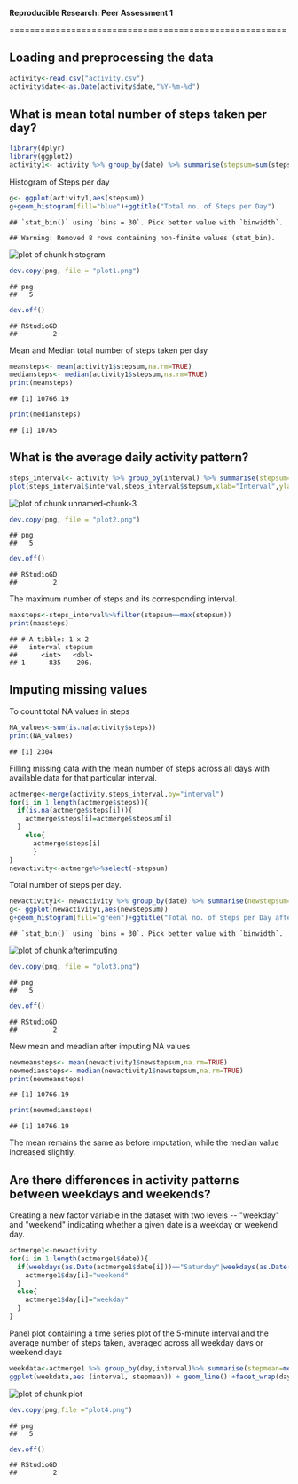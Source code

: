 
**Reproducible Research: Peer Assessment 1**
  
======================================================

## Loading and preprocessing the data

```r
activity<-read.csv("activity.csv")
activity$date<-as.Date(activity$date,"%Y-%m-%d")
```

## What is mean total number of steps taken per day?

```r
library(dplyr)
library(ggplot2)
activity1<- activity %>% group_by(date) %>% summarise(stepsum=sum(steps))
```
Histogram of Steps per day

```r
g<- ggplot(activity1,aes(stepsum))
g+geom_histogram(fill="blue")+ggtitle("Total no. of Steps per Day")
```

```
## `stat_bin()` using `bins = 30`. Pick better value with `binwidth`.
```

```
## Warning: Removed 8 rows containing non-finite values (stat_bin).
```

![plot of chunk histogram](figure/histogram-1.png)

```r
dev.copy(png, file = "plot1.png")
```

```
## png 
##   5
```

```r
dev.off()
```

```
## RStudioGD 
##         2
```
Mean and Median total number of steps taken per day

```r
meansteps<- mean(activity1$stepsum,na.rm=TRUE)
mediansteps<- median(activity1$stepsum,na.rm=TRUE)
print(meansteps)
```

```
## [1] 10766.19
```

```r
print(mediansteps)
```

```
## [1] 10765
```

## What is the average daily activity pattern?

```r
steps_interval<- activity %>% group_by(interval) %>% summarise(stepsum=mean(steps,na.rm=TRUE))
plot(steps_interval$interval,steps_interval$stepsum,xlab="Interval",ylab="Steps",main="Average Daily Activity Pattern",type="l")
```

![plot of chunk unnamed-chunk-3](figure/unnamed-chunk-3-1.png)

```r
dev.copy(png, file = "plot2.png")
```

```
## png 
##   5
```

```r
dev.off()
```

```
## RStudioGD 
##         2
```

The maximum number of steps and its corresponding interval.

```r
maxsteps<-steps_interval%>%filter(stepsum==max(stepsum))
print(maxsteps)
```

```
## # A tibble: 1 x 2
##   interval stepsum
##      <int>   <dbl>
## 1      835    206.
```


## Imputing missing values
To count total NA values in steps

```r
NA_values<-sum(is.na(activity$steps))
print(NA_values)
```

```
## [1] 2304
```
Filling missing data with the mean number of steps across all days with available data for that particular interval.

```r
actmerge<-merge(activity,steps_interval,by="interval") 
for(i in 1:length(actmerge$steps)){
  if(is.na(actmerge$steps[i])){
    actmerge$steps[i]=actmerge$stepsum[i]
  }
    else{
      actmerge$steps[i]
      }
}
newactivity<-actmerge%>%select(-stepsum)
```
Total number of steps per day.

```r
newactivity1<- newactivity %>% group_by(date) %>% summarise(newstepsum=sum(steps))
g<- ggplot(newactivity1,aes(newstepsum))
g+geom_histogram(fill="green")+ggtitle("Total no. of Steps per Day after imputing NA")
```

```
## `stat_bin()` using `bins = 30`. Pick better value with `binwidth`.
```

![plot of chunk afterimputing](figure/afterimputing-1.png)

```r
dev.copy(png, file = "plot3.png")
```

```
## png 
##   5
```

```r
dev.off()
```

```
## RStudioGD 
##         2
```

New mean and meadian after imputing NA values

```r
newmeansteps<- mean(newactivity1$newstepsum,na.rm=TRUE)
newmediansteps<- median(newactivity1$newstepsum,na.rm=TRUE)
print(newmeansteps)
```

```
## [1] 10766.19
```

```r
print(newmediansteps)
```

```
## [1] 10766.19
```
The mean remains the same as before imputation, while the median value increased slightly.

## Are there differences in activity patterns between weekdays and weekends?
Creating a new factor variable in the dataset with two levels -- "weekday" and "weekend" indicating whether a given date is a weekday or weekend day.

```r
actmerge1<-newactivity
for(i in 1:length(actmerge1$date)){
  if(weekdays(as.Date(actmerge1$date[i]))=="Saturday"|weekdays(as.Date(actmerge1$date[i]))=="Sunday"){
    actmerge1$day[i]="weekend"
  }
  else{
    actmerge1$day[i]="weekday"
  }
}
```
Panel plot containing a time series plot of the 5-minute interval and the average number of steps taken, averaged across all weekday days or weekend days 

```r
weekdata<-actmerge1 %>% group_by(day,interval)%>% summarise(stepmean=mean(steps))
ggplot(weekdata,aes (interval, stepmean)) + geom_line() +facet_wrap(day~.,nrow=2,ncol=1)+ggtitle("Mean Steps by Interval depending on Day")
```

![plot of chunk plot](figure/plot-1.png)

```r
dev.copy(png,file ="plot4.png")
```

```
## png 
##   5
```

```r
dev.off()
```

```
## RStudioGD 
##         2
```


